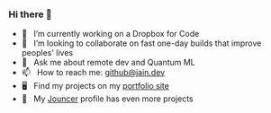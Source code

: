 ### Hi there 👋

<!--
**siddhant1999/siddhant1999** is a ✨ _special_ ✨ repository because its `README.md` (this file) appears on your GitHub profile.

Here are some ideas to get you started:

- 🔭 I’m currently working on a Dropbox for Code
- 🌱 I’m currently learning 
- 👯 I’m looking to collaborate on ...
- 🤔 I’m looking for help with ...
- 💬 Ask me about ...
- 📫 How to reach me: ...
- 😄 Pronouns: ...
- ⚡ Fun fact: ...
-->

- 🔭 &nbsp; I’m currently working on a Dropbox for Code
- 👯 &nbsp; I’m looking to collaborate on fast one-day builds that improve peoples' lives
- 💬 &nbsp; Ask me about remote dev and Quantum ML
- 📫 &nbsp; How to reach me: <github@jain.dev>
- 🖥 &nbsp; Find my projects on my [portfolio site](https://siddj.com/)
- 🤖 &nbsp; My [Jouncer](https://jouncer.com/creators/b4ece008-b90f-424a-a8a2-4c754ed02af9) profile has even more projects
